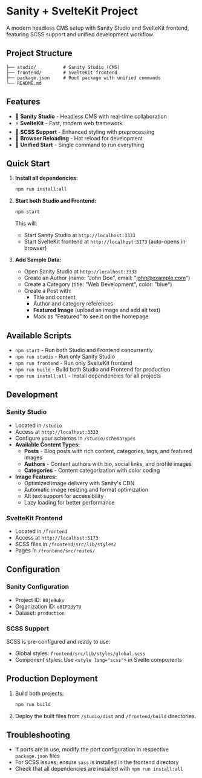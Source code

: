 # Sanity + SvelteKit Project

A modern headless CMS setup with Sanity Studio and SvelteKit frontend, featuring SCSS support and unified development workflow.

## Project Structure

```
├── studio/          # Sanity Studio (CMS)
├── frontend/        # SvelteKit frontend
├── package.json     # Root package with unified commands
└── README.md
```

## Features

- 🚀 **Sanity Studio** - Headless CMS with real-time collaboration
- ⚡ **SvelteKit** - Fast, modern web framework
- 🎨 **SCSS Support** - Enhanced styling with preprocessing
- 🔄 **Browser Reloading** - Hot reload for development
- 🚀 **Unified Start** - Single command to run everything

## Quick Start

1. **Install all dependencies:**
   ```bash
   npm run install:all
   ```

2. **Start both Studio and Frontend:**
   ```bash
   npm start
   ```

   This will:
   - Start Sanity Studio at `http://localhost:3333`
   - Start SvelteKit frontend at `http://localhost:5173` (auto-opens in browser)

3. **Add Sample Data:**
   - Open Sanity Studio at `http://localhost:3333`
   - Create an Author (name: "John Doe", email: "john@example.com")
   - Create a Category (title: "Web Development", color: "blue")
   - Create a Post with:
     - Title and content
     - Author and category references
     - **Featured Image** (upload an image and add alt text)
     - Mark as "Featured" to see it on the homepage

## Available Scripts

- `npm start` - Run both Studio and Frontend concurrently
- `npm run studio` - Run only Sanity Studio
- `npm run frontend` - Run only SvelteKit frontend
- `npm run build` - Build both Studio and Frontend for production
- `npm run install:all` - Install dependencies for all projects

## Development

### Sanity Studio
- Located in `/studio`
- Access at `http://localhost:3333`
- Configure your schemas in `/studio/schemaTypes`
- **Available Content Types:**
  - **Posts** - Blog posts with rich content, categories, tags, and featured images
  - **Authors** - Content authors with bio, social links, and profile images
  - **Categories** - Content categorization with color coding
- **Image Features:**
  - Optimized image delivery with Sanity's CDN
  - Automatic image resizing and format optimization
  - Alt text support for accessibility
  - Lazy loading for better performance

### SvelteKit Frontend
- Located in `/frontend`
- Access at `http://localhost:5173`
- SCSS files in `/frontend/src/lib/styles/`
- Pages in `/frontend/src/routes/`

## Configuration

### Sanity Configuration
- Project ID: `80je9ukv`
- Organization ID: `o8IF1dyTU`
- Dataset: `production`

### SCSS Support
SCSS is pre-configured and ready to use:
- Global styles: `frontend/src/lib/styles/global.scss`
- Component styles: Use `<style lang="scss">` in Svelte components

## Production Deployment

1. Build both projects:
   ```bash
   npm run build
   ```

2. Deploy the built files from `/studio/dist` and `/frontend/build` directories.

## Troubleshooting

- If ports are in use, modify the port configuration in respective `package.json` files
- For SCSS issues, ensure `sass` is installed in the frontend directory
- Check that all dependencies are installed with `npm run install:all`
